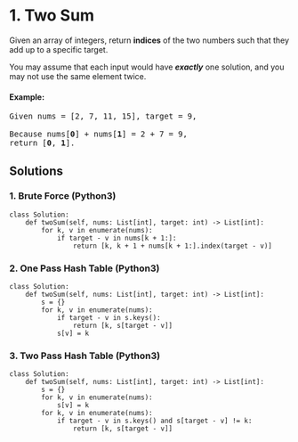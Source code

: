 # 1. Two Sum
Given an array of integers, return **indices** of the two numbers such that they add up to a specific target.

You may assume that each input would have ***exactly*** one solution, and you may not use the same element twice.

#### Example:
<pre>
Given nums = [2, 7, 11, 15], target = 9,

Because nums[<strong>0</strong>] + nums[<strong>1</strong>] = 2 + 7 = 9,
return [<strong>0</strong>, <strong>1</strong>].
</pre>

## Solutions

### 1. Brute Force (Python3)
```Python3
class Solution:
    def twoSum(self, nums: List[int], target: int) -> List[int]:
        for k, v in enumerate(nums):
            if target - v in nums[k + 1:]:
                return [k, k + 1 + nums[k + 1:].index(target - v)]
```

### 2. One Pass Hash Table (Python3)
```Python3
class Solution:
    def twoSum(self, nums: List[int], target: int) -> List[int]:
        s = {}
        for k, v in enumerate(nums):
            if target - v in s.keys():
                return [k, s[target - v]]
            s[v] = k
```

### 3. Two Pass Hash Table (Python3)
```Python3
class Solution:
    def twoSum(self, nums: List[int], target: int) -> List[int]:
        s = {}
        for k, v in enumerate(nums):
            s[v] = k
        for k, v in enumerate(nums):
            if target - v in s.keys() and s[target - v] != k:
                return [k, s[target - v]]
```

